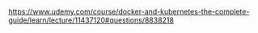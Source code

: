 https://www.udemy.com/course/docker-and-kubernetes-the-complete-guide/learn/lecture/11437120#questions/8838218
